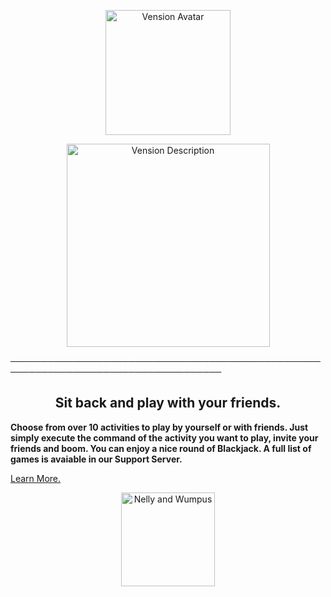 <p align="center">
    <img width="200" src="https://cdn.discordapp.com/attachments/1033407106725970014/1037755050686169118/imageedit_1_9874212136.png" alt="Vension Avatar">
</p>
<p align="center">
    <img width="325" src="https://cdn.discordapp.com/attachments/1033407106725970014/1037775499235176498/imageedit_3_3533292139.png" alt="Vension Description">
</p>

────────────────────────────────────────────────────────────────────────────────────

<h2 align="center">Sit back and play with your friends.</h2>

**Choose from over 10 activities to play by yourself or with friends. Just simply execute the command of the activity you want to play, invite your friends and boom. You can enjoy a nice round of Blackjack. A full list of games is avaiable in our Support Server.**

[Learn More.](https://discord.gg/r2XgZRFnpv)

<p align="center">
    <img width="150" src="https://cdn.discordapp.com/attachments/1033407106725970014/1037831854247645305/5452-gaming1.gif" alt="Nelly and Wumpus">
</p>
